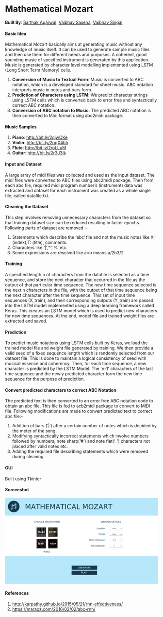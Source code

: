 # Mathematical Mozart

__Built By__: [Sarthak Agarwal](https://github.com/sarthakagarwal18) ,[Vaibhav Saxena](https://github.com/vaibhavsaxena1), [Vaibhav Singal](https://github.com/vaibhavsingal1996)

#### Basic Idea
Mathematical Mozart basically aims at generating music without any knowledge of music itself. It can be used to generate sample music files and then use them for different needs and purposes.
A coherent, good sounding music of specified instrument is generated by this application. Music is generated by character level modelling implemented using LSTM (Long Short Term Memory) cells. 
1. __Conversion of Music to Textual Form__: Music is converted to ABC notation, which is a developed standard for sheet music. ABC notation interprets music in notes and bars form.
2. __Prediction of Characters using LSTM__: We predict character strings using LSTM cells which is converted back to error free and syntactically correct ABC notation.
3. __Conversion of ABC notation to Music__: The predicted ABC notation is then converted to Midi format using abc2midi package.

#### Music Samples
1. __Piano__: http://bit.ly/2qjwOKe
2. __Violin__: http://bit.ly/2qqX4h5
3. __Flute__: http://bit.ly/2roLLuM
4. __Guitar__: http://bit.ly/2r3J3Ik

#### Input and Dataset
A large array of midi files was collected and used as the input dataset. The midi files were converted to ABC files using abc2midi package. Then from each abc file, required midi program number’s (instrument) data was extracted and dataset for each instrument was created as a whole single file, called datafile.txt.

#### Cleaning the Dataset
This step involves removing unnecessary characters from the dataset so that training dataset size can be reduced resulting in faster epochs.
Following parts of dataset are removed :-
1. Statements which describe the ‘abc‘ file and not the music notes like X: (index),T: (title), comments.
2. Characters like ‘|’,’^’,’%’ etc.
3. Some expressions are resolved like a<b means a/2b3/2

#### Training
A specified length n of characters from the datafile is selected as a time sequence, and store the next character that occurred in the file as the output of that particular time sequence.
The new time sequence selected is the next n characters in the file, with the output of that time sequence being the next character after the time sequence.
This set of input time sequences (X_train), and their corresponding outputs (Y_train) are passed into the LSTM model implemented using a deep learning framework called Keras. This creates an LSTM model which is used to predict new characters for new time sequences. At the end, model file and trained weight files are extracted and saved.

#### Prediction
To predict music notations using LSTM cells built by Keras, we load the trained model file and weight file generated by training. We then provide a valid seed of a fixed sequence length which is randomly selected from our dataset file. This is done to maintain a logical consistency of seed with musical essence and coherency.
Then, for each time sequence, a new character is predicted by the LSTM Model. The 'n-1' characters of the last time sequence and the newly predicted character form the new time sequence for the purpose of prediction.

#### Convert predicted characters to correct ABC Notation
The predicted text is then converted to an error free ABC notation code to obtain an abc file. This file is fed to acb2midi package to convert to MIDI file. Following modifications are made to convert predicted text to correct abc file:-
1. Addition of bars (‘|’) after a certain number of notes which is decided by the meter of the song.
2. Modifying syntactically incorrect statements which involve numbers followed by numbers, note sharp(‘#’) and note flat(‘_’) characters not placed after valid notes etc. 
3. Adding the required file describing statements which were removed during cleaning.

#### GUI
Built using Tkinter

#### Screenshot

![](/Screenshot.jpg?raw=true)


#### References
1. http://karpathy.github.io/2015/05/21/rnn-effectiveness/
2. https://maraoz.com/2016/02/02/abc-rnn/
